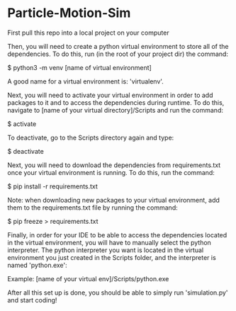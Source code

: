 # Particle-Motion-Sim

First pull this repo into a local project on your computer



Then, you will need to create a python virtual environment to store all of the dependencies.  To do this, run (in the root of your project dir) the command:

  $ python3 -m venv [name of virtual environment]
  
A good name for a virtual environment is:  'virtualenv'.
 
 
 
 
 
Next, you will need to activate your virtual environment in order to add packages to it and to access the dependencies during runtime.  To do this, navigate
to [name of your virtual directory]/Scripts and run the command: 
 
  $ activate
  
To deactivate, go to the Scripts directory again and type:
 
  $ deactivate
  
 
 
 
Next, you will need to download the dependencies from requirements.txt once your virtual environment is running.  To do this, run the command: 
 
  $ pip install -r requirements.txt
  
Note: when downloading new packages to your virtual environment, add them to the requirements.txt file by running the command: 

  $ pip freeze > requirements.txt
  
  
  
  
  
Finally, in order for your IDE to be able to access the dependencies located in the virtual environment, you will have to manually select the python interpreter.
The python interpreter you want is located in the virtual environment you just created in the Scripts folder, and the interpreter is named 'python.exe':

Example:  [name of your virtual env]/Scripts/python.exe
 
  
  
  

After all this set up is done, you should be able to simply run 'simulation.py' and start coding!
 
